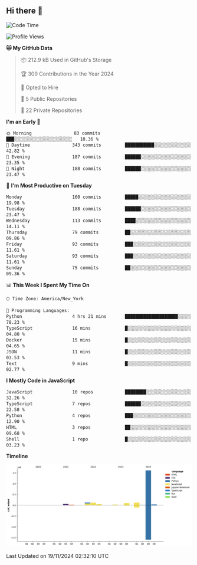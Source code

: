 ## Hi there 👋

<!--START_SECTION:waka-->
![Code Time](http://img.shields.io/badge/Code%20Time-108%20hrs%2034%20mins-blue)

![Profile Views](http://img.shields.io/badge/Profile%20Views-18-blue)

**🐱 My GitHub Data** 

> 📦 212.9 kB Used in GitHub's Storage 
 > 
> 🏆 309 Contributions in the Year 2024
 > 
> 💼 Opted to Hire
 > 
> 📜 5 Public Repositories 
 > 
> 🔑 22 Private Repositories 
 > 
**I'm an Early 🐤** 

```text
🌞 Morning                83 commits          ███░░░░░░░░░░░░░░░░░░░░░░   10.36 % 
🌆 Daytime                343 commits         ███████████░░░░░░░░░░░░░░   42.82 % 
🌃 Evening                187 commits         ██████░░░░░░░░░░░░░░░░░░░   23.35 % 
🌙 Night                  188 commits         ██████░░░░░░░░░░░░░░░░░░░   23.47 % 
```
📅 **I'm Most Productive on Tuesday** 

```text
Monday                   160 commits         █████░░░░░░░░░░░░░░░░░░░░   19.98 % 
Tuesday                  188 commits         ██████░░░░░░░░░░░░░░░░░░░   23.47 % 
Wednesday                113 commits         ████░░░░░░░░░░░░░░░░░░░░░   14.11 % 
Thursday                 79 commits          ██░░░░░░░░░░░░░░░░░░░░░░░   09.86 % 
Friday                   93 commits          ███░░░░░░░░░░░░░░░░░░░░░░   11.61 % 
Saturday                 93 commits          ███░░░░░░░░░░░░░░░░░░░░░░   11.61 % 
Sunday                   75 commits          ██░░░░░░░░░░░░░░░░░░░░░░░   09.36 % 
```


📊 **This Week I Spent My Time On** 

```text
🕑︎ Time Zone: America/New_York

💬 Programming Languages: 
Python                   4 hrs 21 mins       ████████████████████░░░░░   78.23 % 
TypeScript               16 mins             █░░░░░░░░░░░░░░░░░░░░░░░░   04.80 % 
Docker                   15 mins             █░░░░░░░░░░░░░░░░░░░░░░░░   04.65 % 
JSON                     11 mins             █░░░░░░░░░░░░░░░░░░░░░░░░   03.53 % 
Text                     9 mins              █░░░░░░░░░░░░░░░░░░░░░░░░   02.77 % 
```

**I Mostly Code in JavaScript** 

```text
JavaScript               10 repos            ████████░░░░░░░░░░░░░░░░░   32.26 % 
TypeScript               7 repos             ██████░░░░░░░░░░░░░░░░░░░   22.58 % 
Python                   4 repos             ███░░░░░░░░░░░░░░░░░░░░░░   12.90 % 
HTML                     3 repos             ██░░░░░░░░░░░░░░░░░░░░░░░   09.68 % 
Shell                    1 repo              █░░░░░░░░░░░░░░░░░░░░░░░░   03.23 % 
```



**Timeline**

![Lines of Code chart](https://raw.githubusercontent.com/dikshithvishnu/dikshithvishnu/main/assets/bar_graph.png)


 Last Updated on 19/11/2024 02:32:10 UTC
<!--END_SECTION:waka-->
